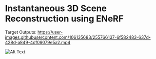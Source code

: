 # Instantaneous 3D Scene Reconstruction using ENeRF


Target Outputs:
https://user-images.githubusercontent.com/106135683/255766137-6f582483-637d-428d-a849-4df06079e5a2.mp4

![Alt Text](armcam.gif)
